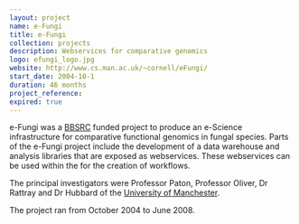 ```yaml
---
layout: project
name: e-Fungi
title: e-Fungi
collection: projects
description: Webservices for comparative genomics
logo: efungi_logo.jpg
website: http://www.cs.man.ac.uk/~cornell/eFungi/
start_date: 2004-10-1
duration: 46 months
project_reference:
expired: true
---
```


e-Fungi was a [BBSRC](http://www.bbsrc.ac.uk/) funded project to produce an e-Science infrastructure for comparative functional genomics in fungal species.
Parts of the e-Fungi project include the development of a data warehouse and analysis libraries that are exposed as webservices.
These webservices can be used within the for the creation of workflows.

The principal investigators were Professor Paton, Professor Oliver, Dr Rattray and Dr Hubbard of the [University of Manchester](http://www.manchester.ac.uk/).

The project ran from October 2004 to June 2008.
